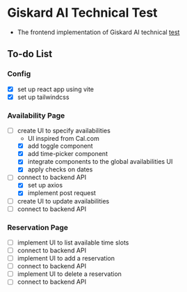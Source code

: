 # Giskard AI Technical Test

-   The frontend implementation of Giskard AI technical [test](https://giskard.notion.site/Technical-exercise-Full-stack-software-engineer-0c3ff2e612994e2183abd7b7330b5f9a)

## To-do List

### Config

-   [x] set up react app using vite
-   [x] set up tailwindcss

### Availability Page

-   [ ] create UI to specify availabilities
    -   UI inspired from Cal.com
    -   [x] add toggle component
    -   [x] add time-picker component
    -   [x] integrate components to the global availabilities UI
    -   [x] apply checks on dates
-   [ ] connect to backend API
    -   [x] set up axios
    -   [x] implement post request
-   [ ] create UI to update availabilities
-   [ ] connect to backend API

### Reservation Page

-   [ ] implement UI to list available time slots
-   [ ] connect to backend API
-   [ ] implement UI to add a reservation
-   [ ] connect to backend API
-   [ ] implement UI to delete a reservation
-   [ ] connect to backend API
